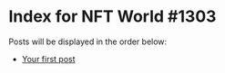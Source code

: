 # Index for NFT World #1303
Posts will be displayed in the order below:

- [Your first post](./001-first.md)

